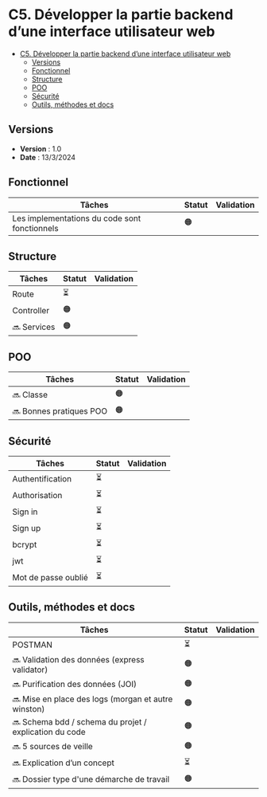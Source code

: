 # C5. Développer la partie backend d’une interface utilisateur web

- [C5. Développer la partie backend d’une interface utilisateur web](#c5-développer-la-partie-backend-dune-interface-utilisateur-web)
  - [Versions](#versions)
  - [Fonctionnel](#fonctionnel)
  - [Structure](#structure)
  - [POO](#poo)
  - [Sécurité](#sécurité)
  - [Outils, méthodes et docs](#outils-méthodes-et-docs)

## Versions

- **Version** : 1.0
- **Date** : 13/3/2024

## Fonctionnel

| Tâches                                        | Statut | Validation |
| --------------------------------------------- | ------ | ---------- |
| Les implementations du code sont fonctionnels |  🟠     |            |

## Structure

| Tâches       | Statut | Validation |
| ------------ | ------ | ---------- |
| Route        | ⏳     |            |
| Controller   | 🟠     |            |
| 🔜 Services | 🟠     |            |

## POO

| Tâches                   | Statut | Validation |
| ------------------------ | ------ | ---------- |
| 🔜 Classe               | 🟠     |            |
| 🔜 Bonnes pratiques POO | 🟠     |            |

## Sécurité

| Tâches              | Statut | Validation |
| ------------------- | ------ | ---------- |
| Authentification    | ⏳      |            |
| Authorisation       | ⏳      |            |
| Sign in             | ⏳      |            |
| Sign up             | ⏳      |            |
| bcrypt              | ⏳      |            |
| jwt                 | ⏳      |            |
| Mot de passe oublié | ⏳      |            |

## Outils, méthodes et docs

| Tâches                                                  | Statut | Validation |
| ------------------------------------------------------- | ------ | ---------- |
| POSTMAN                                                 | ⏳     |            |
| 🔜 Validation des données (express validator)          | 🟠      |            |
| 🔜 Purification des données (JOI)                      | 🟠     |            |
| 🔜 Mise en place des logs (morgan et autre winston)    | 🟠     |            |
| 🔜 Schema bdd / schema du projet / explication du code | 🟠     |            |
| 🔜 5 sources de veille                                 | 🟠     |            |
| 🔜 Explication d’un concept                            | ⏳     |            |
| 🔜 Dossier type d'une démarche de travail              | 🟠     |            |
